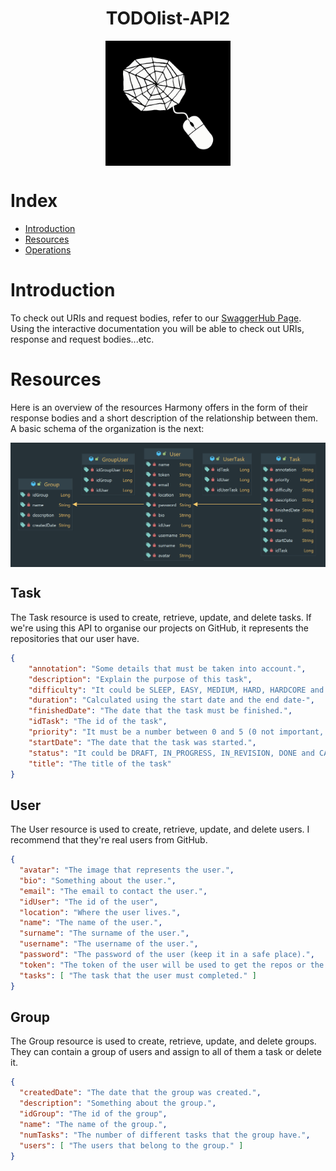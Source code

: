 <div align="center">
<h1>TODOlist-API2</h1>
</div>
<div align="center">
<img src="src/main/resources/static/images/logo.gif" alt="TODOlist-API2" width="200" height="200" align="center">
</div>

# Index
* [Introduction](#Introduction)
* [Resources](#resources)
* [Operations](https://github.com/alesanfe/TODOlist-API2/wiki)

# Introduction
To check out URIs and request bodies, refer to our [SwaggerHub Page](edit).
Using the interactive documentation you will be able to check out URIs, response and request bodies...etc.

# Resources
Here is an overview of the resources Harmony offers in the form
of their response bodies and a short description of the relationship between them. 
A basic schema of the organization is the next:
<div align="center">
<img src="src/main/resources/static/images/package.png" alt="package" align="center">
</div>

## Task
The Task resource is used to create, retrieve, update, and delete tasks. If we're using this API to organise our projects on GitHub, it represents the repositories that our user have.

```json
{
    "annotation": "Some details that must be taken into account.",
    "description": "Explain the purpose of this task",
    "difficulty": "It could be SLEEP, EASY, MEDIUM, HARD, HARDCORE and I_WANT_TO_DIE",
    "duration": "Calculated using the start date and the end date-",
    "finishedDate": "The date that the task must be finished.",
    "idTask": "The id of the task",
    "priority": "It must be a number between 0 and 5 (0 not important, 5 very important).",
    "startDate": "The date that the task was started.",
    "status": "It could be DRAFT, IN_PROGRESS, IN_REVISION, DONE and CANCELLED",
    "title": "The title of the task"
}
```

## User
The User resource is used to create, retrieve, update, and delete users. I recommend that they're real users from GitHub.

```json
{
  "avatar": "The image that represents the user.",
  "bio": "Something about the user.",
  "email": "The email to contact the user.",
  "idUser": "The id of the user",
  "location": "Where the user lives.",
  "name": "The name of the user.",
  "surname": "The surname of the user.",
  "username": "The username of the user.",
  "password": "The password of the user (keep it in a safe place).",
  "token": "The token of the user will be used to get the repos or the info at GitHub.",
  "tasks": [ "The task that the user must completed." ]
}
```

## Group
The Group resource is used to create, retrieve, update, and delete groups. They can contain a group of users and assign to all of them a task or delete it.

```json
{
  "createdDate": "The date that the group was created.",
  "description": "Something about the group.",
  "idGroup": "The id of the group",
  "name": "The name of the group.",
  "numTasks": "The number of different tasks that the group have.",
  "users": [ "The users that belong to the group." ]
}
```


